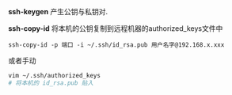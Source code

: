 **ssh-keygen** 产生公钥与私钥对.

**ssh-copy-id** 将本机的公钥复制到远程机器的authorized_keys文件中

```
ssh-copy-id -p 端口 -i ~/.ssh/id_rsa.pub 用户名字@192.168.x.xxx
```



或者手动 

```bash
vim ~/.ssh/authorized_keys
# 将本机的 id_rsa.pub 贴入
```

